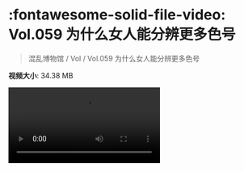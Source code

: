 # :fontawesome-solid-file-video: Vol.059 为什么女人能分辨更多色号

> 混乱博物馆 / Vol / Vol.059 为什么女人能分辨更多色号

**视频大小**: 34.38 MB

<div class="video"><video src="https://file.hsyhx.top/archive/混乱博物馆/Vol/059.mp4" controls preload>🤔 您的浏览器不支持 video 标签</video></div>
